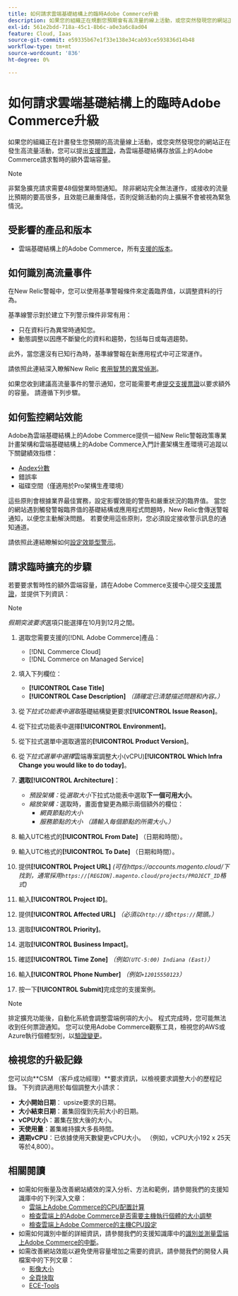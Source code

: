 ```yaml
---
title: 如何請求雲端基礎結構上的臨時Adobe Commerce升級
description: 如果您的組織正在規劃您預期會有高流量的線上活動，或您突然發現您的網站正在進行高流量活動，您可以提出[支援票證](/help/help-center-guide/help-center/magento-help-center-user-guide.md#submit-ticket)以請求雲端基礎結構存放區中Adobe Commerce的臨時額外雲端容量。
exl-id: 561e2bdd-718a-45c1-8b6c-a0e3a6c8ad04
feature: Cloud, Iaas
source-git-commit: e59335b67e1f33e138e34cab93ce593836d14b48
workflow-type: tm+mt
source-wordcount: '836'
ht-degree: 0%

---
```


# 如何請求雲端基礎結構上的臨時Adobe Commerce升級

如果您的組織正在計畫發生您預期的高流量線上活動，或您突然發現您的網站正在發生高流量活動，您可以提出[支援票證](/help/help-center-guide/help-center/magento-help-center-user-guide.md#submit-ticket)，為雲端基礎結構存放區上的Adobe Commerce請求暫時的額外雲端容量。

>[!NOTE]
>
>非緊急擴充請求需要48個營業時間通知。 除非網站完全無法運作，或接收的流量比預期的要高很多，且效能已嚴重降低，否則促銷活動的向上擴展不會被視為緊急情況。

## 受影響的產品和版本

* 雲端基礎結構上的Adobe Commerce，所有[支援的版本](https://www.adobe.com/content/dam/cc/en/legal/terms/enterprise/pdfs/Adobe-Commerce-Software-Lifecycle-Policy.pdf)。

## 如何識別高流量事件

在New Relic警報中，您可以使用基準警報條件來定義臨界值，以調整資料的行為。

基準線警示對於建立下列警示條件非常有用：

* 只在資料行為異常時通知您。
* 動態調整以因應不斷變化的資料和趨勢，包括每日或每週趨勢。

此外，當您還沒有已知行為時，基準線警報在新應用程式中可正常運作。

請依照此連結深入瞭解New Relic [套用智慧的異常偵測](https://docs.newrelic.com/docs/alerts-applied-intelligence/applied-intelligence/anomaly-detection/anomaly-detection-applied-intelligence/)。

如果您收到建議高流量事件的警示通知，您可能需要考慮[提交支援票證](/docs/commerce-knowledge-base/kb/help-center-guide/magento-help-center-user-guide.html?lang=en#submit-ticket)以要求額外的容量。 請遵循下列步驟。

## 如何監控網站效能

Adobe為雲端基礎結構上的Adobe Commerce提供一組New Relic警報政策專業計畫架構和雲端基礎結構上的Adobe Commerce入門計畫架構生產環境可追蹤以下關鍵績效指標：

* [Apdex分數](https://docs.newrelic.com/docs/apm/new-relic-apm/apdex/apdex-measure-user-satisfaction)
* 錯誤率
* 磁碟空間（僅適用於Pro架構生產環境）

這些原則會根據業界最佳實務，設定影響效能的警告和嚴重狀況的臨界值。 當您的網站遇到觸發警報臨界值的基礎結構或應用程式問題時，New Relic會傳送警報通知，以便您主動解決問題。 若要使用這些原則，您必須設定接收警示訊息的通知通道。

請依照此連結瞭解如何[設定效能型警示](/docs/commerce-cloud-service/user-guide/monitor/new-relic.html#monitor-performance-with-managed-alerts)。

## 請求臨時擴充的步驟

若要要求暫時性的額外雲端容量，請在Adobe Commerce支援中心提交[支援票證](/help/help-center-guide/help-center/magento-help-center-user-guide.md#submit-ticket)，並提供下列資訊：

>[!NOTE]
>
>*假期突波要求*&#x200B;選項只能選擇在10月到12月之間。

1. 選取您需要支援的[!DNL Adobe Commerce]產品：
   * [!DNL Commerce Cloud]
   * [!DNL Commerce on Managed Service]

1. 填入下列欄位：
   * **[!UICONTROL Case Title]**
   * **[!UICONTROL Case Description]** *（請確定已清楚描述問題和內容。）*

1. 從&#x200B;*下拉式功能表中選取*&#x200B;基礎結構變更要求&#x200B;**[!UICONTROL Issue Reason]**。

1. 從下拉式功能表中選擇&#x200B;**[!UICONTROL Environment]**。

1. 從下拉式選單中選取適當的&#x200B;**[!UICONTROL Product Version]**。

1. 從&#x200B;*下拉式選單中選擇*&#x200B;雲端專案調整大小(vCPU)**[!UICONTROL Which Infra Change you would like to do today]**。

1. **選取[!UICONTROL Architecture]**：
   * *預設架構：*&#x200B;從&#x200B;*選取大小*&#x200B;下拉式功能表中選取&#x200B;**下一個可用大小**。
   * *縮放架構：*&#x200B;選取時，畫面會變更為顯示兩個額外的欄位：
      * *網頁節點的大小*
      * *服務節點的大小* *（請輸入每個節點的所需大小。）*

1. 輸入UTC格式的&#x200B;**[!UICONTROL From Date]** （日期和時間）。

1. 輸入UTC格式的&#x200B;**[!UICONTROL To Date]** （日期和時間）。

1. 提供&#x200B;**[!UICONTROL Project URL]** *(可在https://accounts.magento.cloud/下找到，通常採用`https://[REGION].magento.cloud/projects/PROJECT_ID`格式)*

1. 輸入&#x200B;**[!UICONTROL Project ID]**。

1. 提供&#x200B;**[!UICONTROL Affected URL]** *（必須以`http://`或`https://`開頭。）*

1. 選取&#x200B;**[!UICONTROL Priority]**。

1. 選取&#x200B;**[!UICONTROL Business Impact]**。

1. 確認&#x200B;**[!UICONTROL Time Zone]** *（例如`(UTC-5:00) Indiana (East)`）*

1. 輸入&#x200B;**[!UICONTROL Phone Number]** *（例如`+12015550123`）*

1. 按一下&#x200B;**[!UICONTROL Submit]**&#x200B;完成您的支援案例。

>[!NOTE]
>
>排定擴充功能後，自動化系統會調整雲端例項的大小。 程式完成時，您可能無法收到任何票證通知。 您可以使用Adobe Commerce觀察工具，檢視您的AWS或Azure執行個體型別，以[驗證變更](/help/how-to/general/check-vcpu-using-observation-for-adobe-commerce.md)。

## 檢視您的升級記錄

您可以向&#x200B;**CSM （客戶成功經理）**要求資訊，以檢視要求調整大小的歷程記錄。
下列資訊適用於每個調整大小請求：

* **大小開始日期**： upsize要求的日期。
* **大小結束日期**：叢集回復到先前大小的日期。
* **vCPU大小**：叢集在放大後的大小。
* **天使用量**：叢集維持擴大多長時間。
* **週期vCPU**：已依據使用天數變更vCPU大小。 （例如，vCPU大小192 x 25天等於4,800）。


## 相關閱讀

* 如需如何衡量及改善網站績效的深入分析、方法和範例，請參閱我們的支援知識庫中的下列深入文章：
   * [雲端上Adobe Commerce的CPU配置計算](/docs/commerce-knowledge-base/kb/how-to/magento-commerce-cloud-cpu-allocation-calculation.html)
   * [檢查雲端上的Adobe Commerce是否需要主機執行個體的大小調整](/docs/commerce-knowledge-base/kb/how-to/magento-commerce-cloud-check-if-upsize-for-hosts-instances-is-needed.html)
   * [檢查雲端上Adobe Commerce的主機CPU設定](/docs/commerce-knowledge-base/kb/how-to/magento-commerce-cloud-check-hosts-cpu-configuration.html)
* 如需如何識別中斷的詳細資訊，請參閱我們的支援知識庫中的[識別並測量雲端上Adobe Commerce的中斷](/docs/commerce-knowledge-base/kb/how-to/how-to-identify-outages.html)。
* 如需改善網站效能以避免使用容量增加之需要的資訊，請參閱我們的開發人員檔案中的下列文章：
   * [影像大小](/docs/commerce-admin/catalog/products/digital-assets/product-image-config.html#product-image-resizing)
   * [全頁快取](/docs/commerce-admin/systems/tools/cache-management.html#full-page-caching)
   * [ECE-Tools](/docs/commerce-cloud-service/user-guide/dev-tools/ece-tools/package-overview.html)
